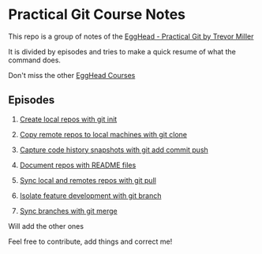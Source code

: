 # Practical Git Course Notes

This repo is a group of notes of the [EggHead - Practical Git by Trevor Miller](https://egghead.io/lessons/tools-practical-git-sync-branches-with-git-merge)

It is divided by episodes and tries to make a quick resume of what the command does.

Don't miss the other [EggHead Courses](https://egghead.io)

## Episodes

1. [Create local repos with git init](./1.Create_local_repos_with_git_init.md)

2. [Copy remote repos to local machines with git clone](./2.Copy_remote_repos_to_local_machines_with_git_clone.md)

3. [Capture code history snapshots with git add commit push](./3.Capture_code_history_snapshots_with_git_add_commit_push.md)

4. [Document repos with README files](./4.Document_repos_with_README_files.md)

5. [Sync local and remotes repos with git pull](./5.Sync_local_and_remote_repos_with_git_pull.md)

6. [Isolate feature development with git branch](./6.Isolate_feature_development_with_git_branch.md)

7. [Sync branches with git merge](./7.Sync_branches_with_git_merge.md)

Will add the other ones

Feel free to contribute, add things and correct me!
